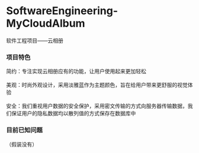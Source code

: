 # SoftwareEngineering-MyCloudAlbum

软件工程项目——云相册

### 项目特色

简约：专注实现云相册应有的功能，让用户使用起来更加轻松
<br><br>
美观：时尚外观设计，采用淡雅蓝作为主题颜色，旨在给用户带来更舒服的视觉体验
<br><br>
安全：我们重视用户数据的安全保护，采用密文传输的方式向服务器传输数据，我们保证用户的隐私数据均以散列值的方式保存在数据库中

### 目前已知问题
（假装没有）

